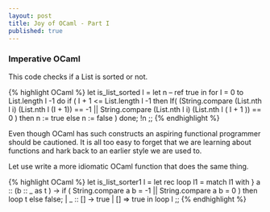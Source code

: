 ```yaml
---
layout: post
title: Joy of OCaml - Part I
published: true
---
```



### Imperative OCaml
This code checks if a List is sorted or not. 

{% highlight OCaml %}
let is_list_sorted l =
let n – ref true in
  for I = 0 to List.length l -1 do
      if ( I + 1 <= List.length l -1 then
          If( (String.compare (List.nth l i) (List.nth l (I + 1)) == -1 ||
               String.compare (List.nth l i) (List.nth l ( I + 1 )) == 0 ) 
          then n := true
          else n := false )
  done;
!n
;;
{% endhighlight %}

Even though OCaml has such constructs an aspiring functional programmer should be cautioned. It is all too easy to forget that we are learning about functions and hark back to an earlier style we are used to.

Let use write a more idiomatic OCaml function that does the same thing.

{% highlight OCaml %}
let is_list_sorter1 l =
let rec loop l1 =
  match l1 with
  } a :: (b :: _ as t ) -> if ( String.compare a b = -1 || 
                                String.compare a b = 0 )
                           then loop t
                           else false;
  | _ :: [] -> true
  | [] => true
in loop l
;;
{% endhighlight %}

